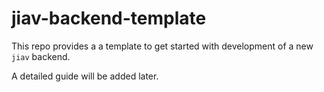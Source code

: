 # jiav-backend-template

This repo provides a a template to get started with development of a new `jiav` backend.

A detailed guide will be added later.
